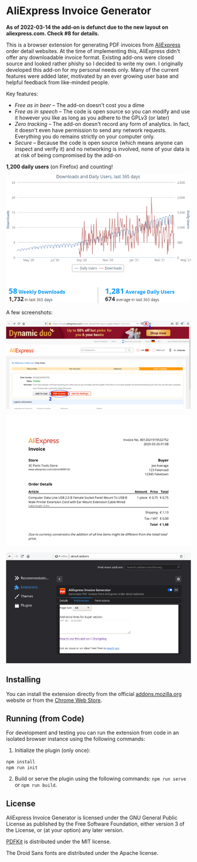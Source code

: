 # AliExpress Invoice Generator

**As of 2022-03-14 the add-on is defunct due to the new layout on aliexpress.com. Check #8 for details.**

This is a browser extension for generating PDF invoices from [AliExpress] order detail
websites. At the time of implementing this, AliExpress didn't offer any downloadable
invoice format. Existing add-ons were closed source and looked rather phishy so I decided
to write my own. I originally developed this add-on for my personal needs only. Many of
the current features were added later, motivated by an ever growing user base and helpful
feedback from like-minded people.

Key features:

- _Free as in beer_ – The add-on doesn't cost you a dime
- _Free as in speech_ – The code is open source so you can modify and use it however you like as long as you adhere to the GPLv3 (or later)
- _Zero tracking_ – The add-on doesn't record any form of analytics. In fact, it doesn't even have permission to send any network requests. Everything you do remains strictly on your computer only.
- _Secure_ – Because the code is open source (which means anyone can inspect and verify it) and no networking is involved, none of your data is at risk of being compromised by the add-on

**1,200 daily users** (on Firefox) and counting!

![](screenshots/statistics.png "Firefox user statistics")

A few screenshots:

![](screenshots/onboarding-1.png "Two ways to create the invoice")

![](screenshots/onboarding-2.png "Generated PDF")

![](screenshots/onboarding-3.png "Extension settings")

## Installing

You can install the extension directly from the official [addons.mozilla.org] website
or from the [Chrome Web Store].

## Running (from Code)

For development and testing you can run the extension from code in an isolated browser
instance using the following commands:

1. Initialize the plugin (only once):

```
npm install
npm run init
```

2. Build or serve the plugin using the following commands: `npm run serve` or `npm run build`.

## License

AliExpress Invoice Generator is licensed under the GNU General Public License as published
by the Free Software Foundation, either version 3 of the License, or (at your option) any
later version.

[PDFKit] is distributed under the MIT license.

The Droid Sans fonts are distributed under the Apache license.

[AliExpress]: https://www.aliexpress.com
[addons.mozilla.org]: https://addons.mozilla.org/firefox/addon/aliexpress-invoice-generator/
[Chrome Web Store]: https://chrome.google.com/webstore/detail/haebneihcbnfnhbdpokdbkekepnoiadn
[PDFKit]: https://github.com/foliojs/pdfkit

